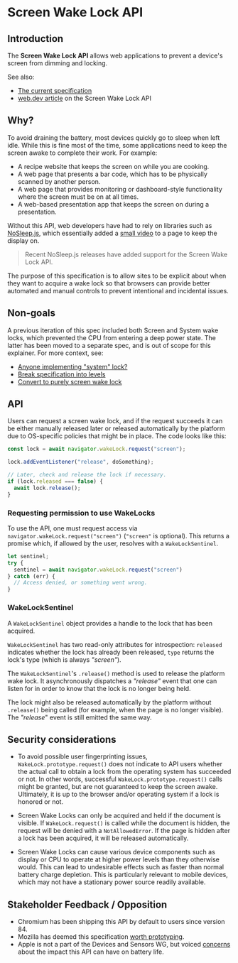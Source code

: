 # Screen Wake Lock API

## Introduction
The **Screen Wake Lock API** allows web applications to prevent a device's
screen from dimming and locking.

See also:
* [The current specification](https://w3c.github.io/screen-wake-lock/)
* [web.dev article](https://web.dev/wakelock/) on the Screen Wake Lock API

## Why?
To avoid draining the battery, most devices quickly go to sleep when left idle.
While this is fine most of the time, some applications need to keep the screen
awake to complete their work. For example:

* A recipe website that keeps the screen on while you are cooking.
* A web page that presents a bar code, which has to be physically scanned by
  another person.
* A web page that provides monitoring or dashboard-style functionality where the
  screen must be on at all times.
* A web-based presentation app that keeps the screen on during a presentation.

Without this API, web developers have had to rely on libraries such as
[NoSleep.js](https://github.com/richtr/NoSleep.js), which essentially added a
[small
video](https://github.com/richtr/NoSleep.js/blob/eaf52afd1dfbb80145b4a39f3ec29307b80ab154/src/index.js#L37-L57)
to a page to keep the display on.

> Recent NoSleep.js releases have added support for the Screen Wake Lock API.

The purpose of this specification is to allow sites to be explicit about when
they want to acquire a wake lock so that browsers can provide better automated
and manual controls to prevent intentional and incidental issues.

## Non-goals
A previous iteration of this spec included both Screen and System wake locks,
which prevented the CPU from entering a deep power state. The latter has been
moved to a separate spec, and is out of scope for this explainer. For more
context, see:
* [Anyone implementing "system"
  lock?](https://github.com/w3c/screen-wake-lock/issues/232)
* [Break specification into
  levels](https://github.com/w3c/screen-wake-lock/issues/253)
* [Convert to purely screen wake
  lock](https://github.com/w3c/screen-wake-lock/pull/255)

## API
Users can request a screen wake lock, and if the request succeeds it can be
either manually released later or released automatically by the platform due to
OS-specific policies that might be in place. The code looks like this:

```js
const lock = await navigator.wakeLock.request("screen");

lock.addEventListener("release", doSomething);

// Later, check and release the lock if necessary.
if (lock.released === false) {
  await lock.release();
}
```

### Requesting permission to use WakeLocks
To use the API, one must request access via
`navigator.wakeLock.request("screen")` (`"screen"` is optional). This
returns a promise which, if allowed by the user, resolves with a
`WakeLockSentinel`.

```js
let sentinel;
try {
  sentinel = await navigator.wakeLock.request("screen")
} catch (err) {
  // Access denied, or something went wrong.
}
```

### WakeLockSentinel
A `WakeLockSentinel` object provides a handle to the lock that has been
acquired.

`WakeLockSentinel` has two read-only attributes for introspection: `released`
indicates whether the lock has already been released, `type` returns the lock's
type (which is always _"screen"_).

The `WakeLockSentinel`'s `.release()` method is used to release the platform
wake lock. It asynchronously dispatches a _"release"_ event that one can listen
for in order to know that the lock is no longer being held.

The lock might also be released automatically by the platform without
`.release()` being called (for example, when the page is no longer visible). The
_"release_" event is still emitted the same way.

## Security considerations
* To avoid possible user fingerprinting issues, `WakeLock.prototype.request()`
  does not indicate to API users whether the actual call to obtain a lock from
  the operating system has succeeded or not. In other words, successful
  `WakeLock.prototype.request()` calls might be granted, but are not guaranteed
  to keep the screen awake. Ultimately, it is up to the browser and/or operating
  system if a lock is honored or not.

* Screen Wake Locks can only be acquired and held if the document is visible. If
  `WakeLock.request()` is called while the document is hidden, the request will
  be denied with a `NotAllowedError`. If the page is hidden after a lock has
  been acquired, it will be released automatically.

* Screen Wake Locks can cause various device components such as display or CPU
  to operate at higher power levels than they otherwise would. This can lead to
  undesirable effects such as faster than normal battery charge depletion. This
  is particularly relevant to mobile devices, which may not have a stationary
  power source readily available.

## Stakeholder Feedback / Opposition
* Chromium has been shipping this API by default to users since version 84.
* Mozilla has deemed this specification [worth
  prototyping](https://github.com/mozilla/standards-positions/pull/299).
* Apple is not a part of the Devices and Sensors WG, but voiced
  [concerns](https://lists.webkit.org/pipermail/webkit-dev/2020-February/031081.html)
  about the impact this API can have on battery life.
